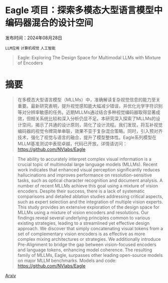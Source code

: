 # Eagle 项目：探索多模态大型语言模型中编码器混合的设计空间

发布时间：2024年08月28日

`LLM应用` `计算机视觉` `人工智能`

> Eagle: Exploring The Design Space for Multimodal LLMs with Mixture of Encoders

# 摘要

> 在多模态大型语言模型（MLLMs）中，准确解读复杂视觉信息的能力至关重要。最新研究表明，提升视觉感知能大幅减少错误，并优化光学字符识别等对分辨率敏感的任务。近期MLLMs通过结合多种视觉编码器取得显著成效，但相关系统比较和深入分析仍显不足。本研究深入探索了MLLMs的设计空间，揭示了共通的设计原则，简化了设计流程。我们发现，将互补视觉编码器的视觉令牌简单串联，效果不亚于复杂混合策略。同时，引入预对齐技术，强化了视觉与语言的融合，提升了模型整体性。Eagle系列模型在MLLM基准测试中表现卓越，代码已开放。详情请访问：https://github.com/NVlabs/Eagle

> The ability to accurately interpret complex visual information is a crucial topic of multimodal large language models (MLLMs). Recent work indicates that enhanced visual perception significantly reduces hallucinations and improves performance on resolution-sensitive tasks, such as optical character recognition and document analysis. A number of recent MLLMs achieve this goal using a mixture of vision encoders. Despite their success, there is a lack of systematic comparisons and detailed ablation studies addressing critical aspects, such as expert selection and the integration of multiple vision experts. This study provides an extensive exploration of the design space for MLLMs using a mixture of vision encoders and resolutions. Our findings reveal several underlying principles common to various existing strategies, leading to a streamlined yet effective design approach. We discover that simply concatenating visual tokens from a set of complementary vision encoders is as effective as more complex mixing architectures or strategies. We additionally introduce Pre-Alignment to bridge the gap between vision-focused encoders and language tokens, enhancing model coherence. The resulting family of MLLMs, Eagle, surpasses other leading open-source models on major MLLM benchmarks. Models and code: https://github.com/NVlabs/Eagle

[Arxiv](https://arxiv.org/abs/2408.15998)